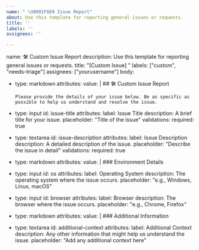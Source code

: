 ```yaml
---
name: " \U0001F6E0 Issue Report"
about: Use this template for reporting general issues or requests.
title: ''
labels: ''
assignees: ''

---
```


name: 🛠 Custom Issue Report
description: Use this template for reporting general issues or requests.
title: "[Custom Issue] "
labels: ["custom", "needs-triage"]
assignees: ["yourusername"]
body:
  - type: markdown
    attributes:
      value: |
        ## 🛠 Custom Issue Report

        Please provide the details of your issue below. Be as specific as possible to help us understand and resolve the issue.

  - type: input
    id: issue-title
    attributes:
      label: Issue Title
      description: A brief title for your issue.
      placeholder: "Title of the issue"
    validations:
      required: true

  - type: textarea
    id: issue-description
    attributes:
      label: Issue Description
      description: A detailed description of the issue.
      placeholder: "Describe the issue in detail"
    validations:
      required: true

  - type: markdown
    attributes:
      value: |
        ### Environment Details

  - type: input
    id: os
    attributes:
      label: Operating System
      description: The operating system where the issue occurs.
      placeholder: "e.g., Windows, Linux, macOS"
  
  - type: input
    id: browser
    attributes:
      label: Browser
      description: The browser where the issue occurs.
      placeholder: "e.g., Chrome, Firefox"

  - type: markdown
    attributes:
      value: |
        ### Additional Information

  - type: textarea
    id: additional-context
    attributes:
      label: Additional Context
      description: Any other information that might help us understand the issue.
      placeholder: "Add any additional context here"
